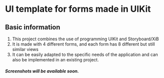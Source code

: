 # UI template for forms made in UIKit

## Basic information

 1. This project combines the use of programming UIKit and Storyboard/XiB
 2. It is made with 4 different forms, and each form has 8 different but still similar views
 3. It can be easily adapted to the specific needs of the application and can also be implemented in an existing project.

##### Screenshots will be available soon.
